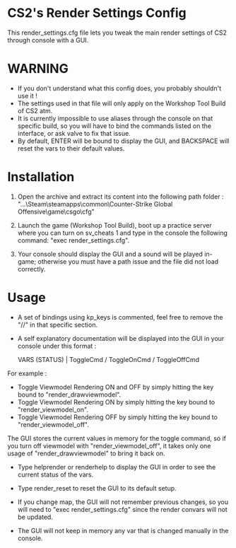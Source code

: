 # CS2's Render Settings Config
This render_settings.cfg file lets you tweak the main render settings of CS2 through console with a GUI.

# WARNING
- If you don't understand what this config does, you probably shouldn't use it !
- The settings used in that file will only apply on the Workshop Tool Build of CS2 atm.
- It is currently impossible to use aliases through the console on that specific build, so you will have to bind the commands listed on the interface, or ask valve to fix that issue.
- By default, ENTER will be bound to display the GUI, and BACKSPACE will reset the vars to their default values. 

# Installation
1. Open the archive and extract its content into the following path folder : 
"...\Steam\steamapps\common\Counter-Strike Global Offensive\game\csgo\cfg\"

2. Launch the game (Workshop Tool Build), boot up a practice server where you can turn on sv_cheats 1 and type in the console the following command: "exec render_settings.cfg".

3. Your console should display the GUI and a sound will be played in-game; otherwise you must have a path issue and the file did not load correctly.

# Usage
- A set of bindings using kp_keys is commented, feel free to remove the "//" in that specific section.
 
- A self explanatory documentation will be displayed into the GUI in your console under this format :

    VARS (STATUS) | ToggleCmd / ToggleOnCmd / ToggleOffCmd

For example :
- Toggle Viewmodel Rendering ON and OFF by simply hitting the key bound to "render_drawviewmodel".
- Toggle Viewmodel Rendering ON by simply hitting the key bound to "render_viewmodel_on".
- Toggle Viewmodel Rendering OFF by simply hitting the key bound to "render_viewmodel_off".

The GUI stores the current values in memory for the toggle command, so if you turn off viewmodel with "render_viewmodel_off", it takes only one usage of "render_drawviewmodel" to bring it back on.

- Type helprender or renderhelp to display the GUI in order to see the current status of the vars.
- Type render_reset to reset the GUI to its default setup.

- If you change map, the GUI will not remember previous changes, so you will need to "exec render_settings.cfg" since the render convars will not be updated.
- The GUI will not keep in memory any var that is changed manually in the console.
